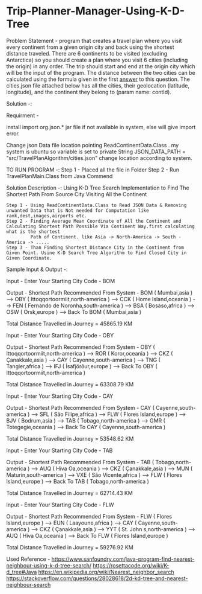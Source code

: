 # Trip-Planner-Manager-Using-K-D-Tree
Problem Statement - program that creates a travel plan where you visit every continent from a given origin city and back using the shortest distance traveled.
There are 6 continents to be visited (excluding Antarctica) so you should create a plan where you visit 6 cities (including the origin) in any order. 
The trip should start and end at the origin city which will be the input of the program. 
The distance between the two cities can be calculated using the formula given in the first [answer](https://stackoverflow.com/a/27943/1986034) to this question. 
The cities.json file attached below has all the cities, their geolocation (latitude, longitude), and the continent they belong to (param name: contId).





Solution -:

Requirment - 

install import org.json.*  jar file if not available in system, else will give import error.

Change json Data file location pointing  ReadContinentData.Class . my system is ubuntu so variable is set to private String JSON_DATA_PATH = "src/TravelPlanAlgorithm/cities.json" change location according to system.


TO RUN PROGRAM -: 
            Step 1 - Placed all the file in Folder
            Step 2 - Run TravelPlanMain.Class from Java Commend


Solution Description -: Using K-D Tree Search Implementation to Find The Shortest Path From Source City Visiting All the Continent

    Step 1 - Using ReadContinentData.Class to Read JSON Data & Removing unwanted Data that is Not needed for Computation like rank,dest,images,airports etc.
    Step 2 - Finding Average Mean Coordinate of All the Continent and Calculating Shortest Path Possible Via Continent Way.first calculating what is the shortest
             Path of Continent. like Asia -> North-America -> South - America -> .....
    Step 3 - Than Finding Shortest Distance City in the Continent from Given Point. Usine K-D Search Tree Algorithm to Find Closed City in Given Coordinate.


Sample Input & Output -:

Input - 
Enter Your Starting City Code - 
BOM

Output - 
Shortest Path Recommended From System - 
BOM ( Mumbai,asia )  --> OBY ( Ittoqqortoormiit,north-america )  --> CCK ( Home Island,oceania )  --> FEN ( Fernando de Noronha,south-america )  --> BSA ( Bosaso,africa )  --> OSW ( Orsk,europe )  --> Back To BOM ( Mumbai,asia ) 

Total Distance Travelled in Journey = 45865.19 KM 




Input - 
Enter Your Starting City Code - 
OBY

Output - 
Shortest Path Recommended From System - 
OBY ( Ittoqqortoormiit,north-america )  --> ROR ( Koror,oceania )  --> CKZ ( Çanakkale,asia )  --> CAY ( Cayenne,south-america )  --> TNG ( Tangier,africa )  --> IFJ ( Ísafjörður,europe )  --> Back To OBY ( Ittoqqortoormiit,north-america ) 

Total Distance Travelled in Journey = 63308.79 KM




Input - 
Enter Your Starting City Code - 
CAY

Output - 
Shortest Path Recommended From System - 
CAY ( Cayenne,south-america )  --> SFL ( São Filipe,africa )  --> FLW ( Flores Island,europe )  --> BJV ( Bodrum,asia )  --> TAB ( Tobago,north-america )  --> GMR ( Totegegie,oceania )  --> Back To CAY ( Cayenne,south-america ) 

Total Distance Travelled in Journey = 53548.62 KM 


Input - 
Enter Your Starting City Code - 
TAB

Output - 
Shortest Path Recommended From System - 
TAB ( Tobago,north-america )  --> AUQ ( Hiva Oa,oceania )  --> CKZ ( Çanakkale,asia )  --> MUN ( Maturín,south-america )  --> VXE ( São Vicente,africa )  --> FLW ( Flores Island,europe )  --> Back To TAB ( Tobago,north-america ) 

Total Distance Travelled in Journey = 62714.43 KM 


Input - 
Enter Your Starting City Code - 
FLW

Output - 
Shortest Path Recommended From System - 
FLW ( Flores Island,europe )  --> EUN ( Laayoune,africa )  --> CAY ( Cayenne,south-america )  --> CKZ ( Çanakkale,asia )  --> YYT ( St. John s,north-america )  --> AUQ ( Hiva Oa,oceania )  --> Back To FLW ( Flores Island,europe ) 

Total Distance Travelled in Journey = 59276.92 KM 





Used Reference - 
https://www.sanfoundry.com/java-program-find-nearest-neighbour-using-k-d-tree-search/
https://rosettacode.org/wiki/K-d_tree#Java
https://en.wikipedia.org/wiki/Nearest_neighbor_search
https://stackoverflow.com/questions/28028618/2d-kd-tree-and-nearest-neighbour-search




